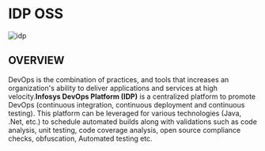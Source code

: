 
# IDP OSS

![idp](https://user-images.githubusercontent.com/16363454/45355698-ac20d480-b5de-11e8-99c0-13dbe0472e40.png)


## OVERVIEW

   DevOps is the combination of practices, and tools that increases an organization's ability to deliver applications and services at high velocity.**Infosys DevOps Platform (IDP)** is a centralized platform to promote DevOps (continuous integration, continuous deployment and continuous testing). This platform can be leveraged for various technologies (Java, .Net, etc.) to schedule automated builds along with validations such as code analysis, unit testing, code coverage analysis, open source compliance checks, obfuscation, Automated testing etc.


